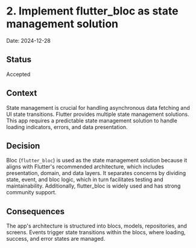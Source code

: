 # 2. Implement flutter_bloc as state management solution

Date: 2024-12-28

## Status

Accepted

## Context

State management is crucial for handling asynchronous data fetching and UI state transitions. Flutter provides multiple state management solutions. This app requires a predictable state management solution to handle loading indicators, errors, and data presentation.

## Decision

Bloc (`flutter_bloc`) is used as the state management solution because it aligns with Flutter's recommended architecture, which includes presentation, domain, and data layers. It separates concerns by dividing state, event, and bloc logic, which in turn facilitates testing and maintainability. Additionally, flutter_bloc is widely used and has strong community support.

## Consequences

The app's architecture is structured into blocs, models, repositories, and screens. Events trigger state transitions within the blocs, where loading, success, and error states are managed.
